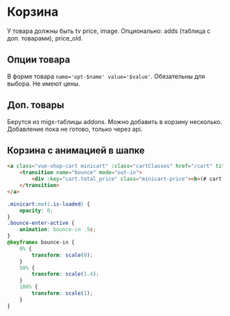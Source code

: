 # Корзина

У товара должны быть tv price, image. Опционально: adds (таблица с доп. товарами), price_old.

## Опции товара
В форме товара `name='opt-$name' value='$value'`. Обязательны для выбора. Не имеют цены.


## Доп. товары
Берутся из migx-таблицы addons. Можно добавить в корзину несколько. Добавление пока не готово, только через api.

## Корзина с анимацией в шапке 
```html
<a class="vue-shop-cart minicart" :class="cartClasses" href="/cart" title="Оформить заказ">
    <transition name="bounce" mode="out-in">
        <div :key="cart.total_price" class="minicart-price"><b>(# cart.total_price || 0 #) ₽</b></div>
    </transition>
</a>
```
```css
.minicart:not(.is-loaded) {
    opacity: 0;
}
.bounce-enter-active {
    animation: bounce-in .5s;
}
@keyframes bounce-in {
    0% {
        transform: scale(0);
    }
    50% {
        transform: scale(1.4);
    }
    100% {
        transform: scale(1);
    }
}
```
